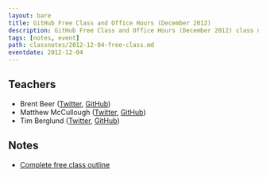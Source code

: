 ```yaml
---
layout: bare
title: GitHub Free Class and Office Hours (December 2012)
description: GitHub Free Class and Office Hours (December 2012) class notes
tags: [notes, event]
path: classnotes/2012-12-04-free-class.md
eventdate: 2012-12-04
---
```


## Teachers

* Brent Beer ([Twitter](http://twitter.com/brntbeer), [GitHub](https://github.com/brntbeer))
* Matthew McCullough ([Twitter](http://twitter.com/matthewmccull), [GitHub](https://github.com/matthewmccullough))
* Tim Berglund ([Twitter](http://twitter.com/tlberglund), [GitHub](https://github.com/tlberglund))

## Notes

* [Complete free class outline](https://github.com/brntbeer/Lesson-Plans/blob/master/git-and-github/history-and-collaboration.md)

